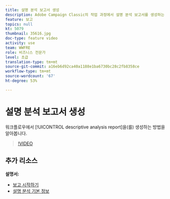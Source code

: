 ```yaml
---
title: 설명 분석 보고서 생성
description: Adobe Campaign Classic의 작업 과정에서 설명 분석 보고서를 생성하는 방법을 알아봅니다.
feature: 보고
topics: null
kt: 5079
thumbnail: 35616.jpg
doc-type: feature video
activity: use
team: WWFRE
role: 비즈니스 전문가
level: 초급
translation-type: tm+mt
source-git-commit: a16eb6d92ca40a1188e1ba6730bc28c2fb8358ce
workflow-type: tm+mt
source-wordcount: '67'
ht-degree: 53%

---
```



# 설명 분석 보고서 생성

워크플로우에서 [!UICONTROL descriptive analysis report]을(를) 생성하는 방법을 알아봅니다.

>[!VIDEO](https://video.tv.adobe.com/v/35616?quality=12)

## 추가 리소스

**설명서:**

* [보고 시작하기](https://docs.adobe.com/content/help/en/campaign-classic/using/reporting/reporting-in-adobe-campaign/about-adobe-campaign-reporting-tools.html)
* [설명 분석 기본 정보](https://docs.adobe.com/content/help/en/campaign-classic/using/reporting/analyzing-populations/about-descriptive-analysis.html)
